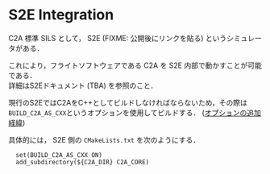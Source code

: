 # S2E Integration
C2A 標準 SILS として， S2E (FIXME: 公開後にリンクを貼る) というシミュレータがある．

これにより，フライトソフトウェアである C2A を S2E 内部で動かすことが可能である．  
詳細はS2Eドキュメント (TBA) を参照のこと．

現行のS2EではC2AをC++としてビルドしなければならないため，その際は`BUILD_C2A_AS_CXX`というオプションを使用してビルドする．
([オプションの追加経緯](https://github.com/ut-issl/c2a-core/pull/35))

具体的には， S2E 側の `CMakeLists.txt` を次のようにする．
```
  set(BUILD_C2A_AS_CXX ON)
  add_subdirectory(${C2A_DIR} C2A_CORE)
```
